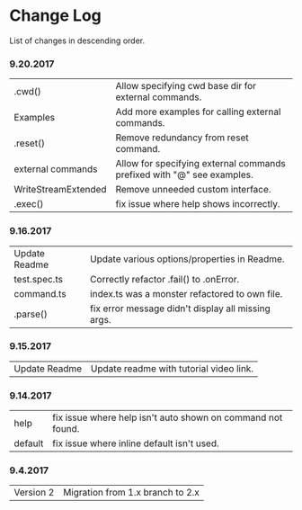 # Change Log

List of changes in descending order.

### 9.20.2017

<table>
  <tr><td>.cwd()</td><td>Allow specifying cwd base dir for external commands.</td></tr>
  <tr><td>Examples</td><td>Add more examples for calling external commands.</td></tr>
  <tr><td>.reset()</td><td>Remove redundancy from reset command.</td></tr>
  <tr><td>external commands</td><td>Allow for specifying external commands prefixed with "@" see examples.</td></tr>
  <tr><td>WriteStreamExtended</td><td>Remove unneeded custom interface.</td></tr>
  <tr><td>.exec()</td><td>fix issue where help shows incorrectly.</td></tr>
</table>

### 9.16.2017

<table>
  <tr><td>Update Readme</td><td>Update various options/properties in Readme.</td></tr>
  <tr><td>test.spec.ts</td><td>Correctly refactor .fail() to .onError.</td></tr>
  <tr><td>command.ts</td><td>index.ts was a monster refactored to own file.</td></tr>
  <tr><td>.parse()</td><td>fix error message didn't display all missing args.</td></tr>
</table>

### 9.15.2017

<table>
  <tr><td>Update Readme</td><td>Update readme with tutorial video link.</td></tr>
</table>

### 9.14.2017

<table>
  <tr><td>help</td><td>fix issue where help isn't auto shown on command not found.</td></tr>
  <tr><td>default</td><td>fix issue where inline default isn't used.</td></tr>
</table>

### 9.4.2017

<table>
  <tr><td>Version 2</td><td>Migration from 1.x branch to 2.x</td></tr>
</table>
